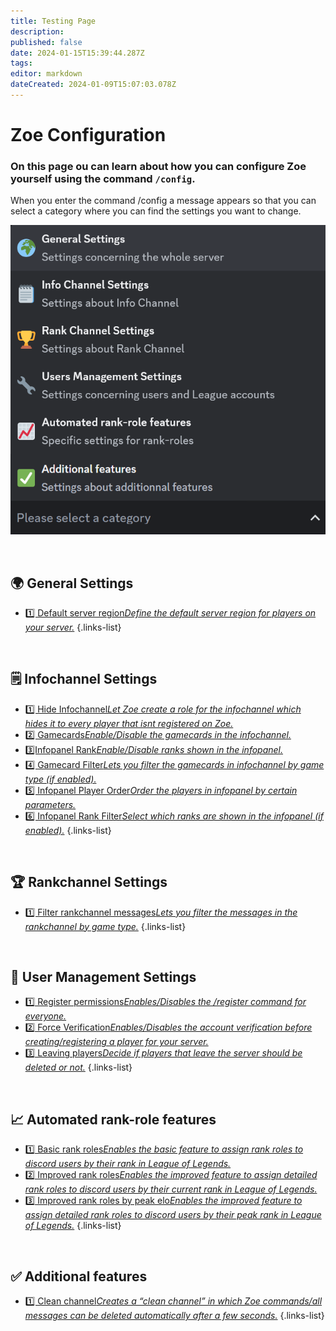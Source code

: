 ```yaml
---
title: Testing Page
description: 
published: false
date: 2024-01-15T15:39:44.287Z
tags: 
editor: markdown
dateCreated: 2024-01-09T15:07:03.078Z
---
```


# Zoe Configuration
### On this page ou can learn about how you can configure Zoe yourself using the command `/config`.

When you enter the command /config a message appears so that you can select a category where you can find the settings you want to change. 

![](/configuration_choices.png)

<br>

## 🌍 General Settings
-  [1️⃣ Default server region*Define the default server region for players on your server.*](/en/Zoe-Configuration/General/Serverregion)
{.links-list}

<br>

## 🗒️ Infochannel Settings
-  [1️⃣ Hide Infochannel*Let Zoe create a role for the infochannel which hides it to every player that isnt registered on Zoe.*](/en/Zoe-Configuration/Infochannel/Hide-Infochannel)
-  [2️⃣ Gamecards*Enable/Disable the gamecards in the infochannel.*](/en/Zoe-Configuration/Infochannel/Gamecards/)
-  [3️⃣Infopanel Rank*Enable/Disable ranks shown in the infopanel.*](/en/Zoe-Configuration/Infochannel/Infochannel-Ranks)
-  [4️⃣ Gamecard Filter*Lets you filter the gamecards in infochannel by game type (if enabled).*](/en/Zoe-Configuration/Infochannel/Gamecard-Filter)
-  [5️⃣ Infopanel Player Order*Order the players in infopanel by certain parameters.*](/en/Zoe-Configuration/Infochannel/Infochannel-Order)
-  [6️⃣ Infopanel Rank Filter*Select which ranks are shown in the infopanel (if enabled).*](/en/Zoe-Configuration/Infochannel/Infochannel-Rankfilter)
{.links-list}

<br>

## 🏆 Rankchannel Settings
-  [1️⃣ Filter rankchannel messages*Lets you filter the messages in the rankchannel by game type.*](/en/Zoe-Configuration/Rankchannel/Rankchannel-Filter)
{.links-list}

<br>

## 🔧 User Management Settings
-  [1️⃣ Register permissions*Enables/Disables the /register command for everyone.*](/en/Zoe-Configuration/Usermanagment/Register)
-  [2️⃣ Force Verification*Enables/Disables the account verification before creating/registering a player for your server.*](/en/Zoe-Configuration/Usermanagment/Verification)
-  [3️⃣ Leaving players*Decide if players that leave the server should be deleted or not.*](/en/Zoe-Configuration/Usermanagment/Delete-Leavers)
{.links-list}

<br>

## 📈 Automated rank-role features
-  [1️⃣ Basic rank roles*Enables the basic feature to assign rank roles to discord users by their rank in League of Legends.*](/en/features/rankroles)
-  [2️⃣ Improved rank roles*Enables the improved feature to assign detailed rank roles to discord users by their current rank in League of Legends.*](/en/features/rankroles)
-  [3️⃣ Improved rank roles by peak elo*Enables the improved feature to assign detailed rank roles to discord users by their peak rank in League of Legends.*](/en/features/rankroles)
{.links-list}

<br>

## ✅ Additional features
-  [1️⃣ Clean channel*Creates a “clean channel” in which Zoe commands/all messages can be deleted automatically after a few seconds.*](/en/Zoe-Configuration/Additional/Cleanchannel)
{.links-list}

<br>








